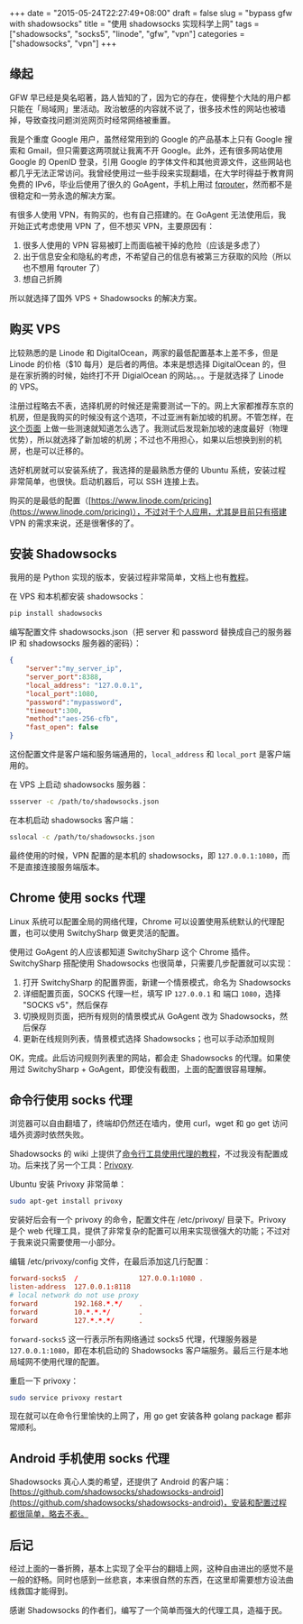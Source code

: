 +++
date = "2015-05-24T22:27:49+08:00"
draft = false
slug = "bypass gfw with shadowsocks"
title = "使用 shadowsocks 实现科学上网"
tags = ["shadowsocks", "socks5", "linode", "gfw", "vpn"]
categories = ["shadowsocks", "vpn"]
+++

## 缘起

GFW 早已经是臭名昭著，路人皆知的了，因为它的存在，使得整个大陆的用户都只能在「局域网」里活动。政治敏感的内容就不说了，很多技术性的网站也被墙掉，导致查找问题浏览网页时经常网络被重置。

我是个重度 Google 用户，虽然经常用到的 Google 的产品基本上只有 Google 搜索和 Gmail，但只需要这两项就让我离不开 Google。此外，还有很多网站使用 Google 的 OpenID 登录，引用 Google 的字体文件和其他资源文件，这些网站也都几乎无法正常访问。我曾经使用过一些手段来实现翻墙，在大学时得益于教育网免费的 IPv6，毕业后使用了很久的 GoAgent，手机上用过 [fqrouter](http://fqrouter.com/)，然而都不是很稳定和一劳永逸的解决方案。

有很多人使用 VPN，有购买的，也有自己搭建的。在 GoAgent 无法使用后，我开始正式考虑使用 VPN 了，但不想买 VPN，主要原因有：

1. 很多人使用的 VPN 容易被盯上而面临被干掉的危险（应该是多虑了）
2. 出于信息安全和隐私的考虑，不希望自己的信息有被第三方获取的风险（所以也不想用 fqrouter 了）
3. 想自己折腾

所以就选择了国外 VPS + Shadowsocks 的解决方案。

<!--more-->

## 购买 VPS

比较熟悉的是 Linode 和 DigitalOcean，两家的最低配置基本上差不多，但是 Linode 的价格（$10 每月）是后者的两倍。本来是想选择 DigitalOcean 的，但是在家折腾的时候，始终打不开 DigialOcean 的网站。。。于是就选择了 Linode 的 VPS。

注册过程略去不表，选择机房的时候还是需要测试一下的。网上大家都推荐东京的机房，但是我购买的时候没有这个选项，不过亚洲有新加坡的机房。不管怎样，在[这个页面](https://www.linode.com/speedtest) 上做一些测速就知道怎么选了。我测试后发现新加坡的速度最好（物理优势），所以就选择了新加坡的机房；不过也不用担心，如果以后想换到别的机房，也是可以迁移的。

选好机房就可以安装系统了，我选择的是最熟悉方便的 Ubuntu 系统，安装过程非常简单，也很快。启动机器后，可以 SSH 连接上去。

购买的是最低的配置（[https://www.linode.com/pricing](https://www.linode.com/pricing)），不过对于个人应用，尤其是目前只有搭建 VPN 的需求来说，还是很奢侈的了。

## 安装 Shadowsocks

我用的是 Python 实现的版本，安装过程非常简单，文档上也有[教程](https://github.com/shadowsocks/shadowsocks)。

在 VPS 和本机都安装 shadowsocks：

```bash
pip install shadowsocks
```

编写配置文件 shadowsocks.json（把 server 和 password 替换成自己的服务器 IP 和 shadowsocks 服务器的密码）：

```json
{
    "server":"my_server_ip",
    "server_port":8388,
    "local_address": "127.0.0.1",
    "local_port":1080,
    "password":"mypassword",
    "timeout":300,
    "method":"aes-256-cfb",
    "fast_open": false
}
```
这份配置文件是客户端和服务端通用的，`local_address` 和 `local_port` 是客户端用的。

在 VPS 上启动 shadowsocks 服务器：

```bash
ssserver -c /path/to/shadowsocks.json
```

在本机启动 shadowsocks 客户端：

```bash
sslocal -c /path/to/shadowsocks.json
```

最终使用的时候，VPN 配置的是本机的 shadowsocks，即 `127.0.0.1:1080`，而不是直接连接服务端版本。

## Chrome 使用 socks 代理

Linux 系统可以配置全局的网络代理，Chrome 可以设置使用系统默认的代理配置，也可以使用 SwitchySharp 做更灵活的配置。

使用过 GoAgent 的人应该都知道 SwitchySharp 这个 Chrome 插件。SwitchySharp 搭配使用 Shadowsocks 也很简单，只需要几步配置就可以实现：

1. 打开 SwitchySharp 的配置界面，新建一个情景模式，命名为 Shadowsocks
2. 详细配置页面，SOCKS 代理一栏，填写 IP `127.0.0.1` 和 端口 `1080`，选择 "SOCKS v5"，然后保存
3. 切换规则页面，把所有规则的情景模式从 GoAgent 改为 Shadowsocks，然后保存
4. 更新在线规则列表，情景模式选择 Shadowsocks；也可以手动添加规则

OK，完成。此后访问规则列表里的网站，都会走 Shadowsocks 的代理。如果使用过 SwitchySharp + GoAgent，即使没有截图，上面的配置很容易理解。

## 命令行使用 socks 代理

浏览器可以自由翻墙了，终端却仍然还在墙内，使用 curl，wget 和 go get 访问墙外资源时依然失败。

Shadowsocks 的 wiki 上提供了[命令行工具使用代理的教程](https://github.com/shadowsocks/shadowsocks/wiki/Using-Shadowsocks-with-Command-Line-Tools)，不过我没有配置成功。后来找了另一个工具：[Privoxy](http://www.privoxy.org/).

Ubuntu 安装 Privoxy 非常简单：

```bash
sudo apt-get install privoxy
```

安装好后会有一个 privoxy 的命令，配置文件在 /etc/privoxy/ 目录下。Privoxy 是个 web 代理工具，提供了非常复杂的配置可以用来实现很强大的功能；不过对于我来说只需要使用一小部分。

编辑 /etc/privoxy/config 文件，在最后添加这几行配置：

```conf
forward-socks5  /               127.0.0.1:1080 .
listen-address  127.0.0.1:8118
# local network do not use proxy
forward         192.168.*.*/    .
forward         10.*.*.*/       .
forward         127.*.*.*/      .
```

`forward-socks5` 这一行表示所有网络通过 socks5 代理，代理服务器是 `127.0.0.1:1080`，即在本机启动的 Shadowsocks 客户端服务。最后三行是本地局域网不使用代理的配置。

重启一下 privoxy：

```bash
sudo service privoxy restart
```

现在就可以在命令行里愉快的上网了，用 go get 安装各种 golang package 都非常顺利。

## Android 手机使用 socks 代理

Shadowsocks 真心人类的希望，还提供了 Android 的客户端：[https://github.com/shadowsocks/shadowsocks-android](https://github.com/shadowsocks/shadowsocks-android)，安装和配置过程都很简单，略去不表。

## 后记

经过上面的一番折腾，基本上实现了全平台的翻墙上网，这种自由进出的感觉不是一般的舒畅。同时也感到一丝悲哀，本来很自然的东西，在这里却需要想方设法曲线救国才能得到。

感谢 Shadowsocks 的作者们，编写了一个简单而强大的代理工具，造福于民。
